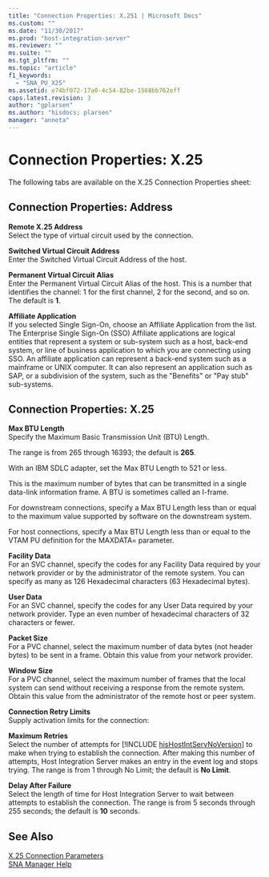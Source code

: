 ```yaml
---
title: "Connection Properties: X.251 | Microsoft Docs"
ms.custom: ""
ms.date: "11/30/2017"
ms.prod: "host-integration-server"
ms.reviewer: ""
ms.suite: ""
ms.tgt_pltfrm: ""
ms.topic: "article"
f1_keywords: 
  - "SNA_PU_X25"
ms.assetid: e74bf072-17a0-4c54-82be-1568bb762eff
caps.latest.revision: 3
author: "gplarsen"
ms.author: "hisdocs; plarsen"
manager: "anneta"
---
```

# Connection Properties: X.25
The following tabs are available on the X.25 Connection Properties sheet:  
  
## Connection Properties: Address  
 **Remote X.25 Address**  
 Select the type of virtual circuit used by the connection.  
  
 **Switched Virtual Circuit Address**  
 Enter the Switched Virtual Circuit Address of the host.  
  
 **Permanent Virtual Circuit Alias**  
 Enter the Permanent Virtual Circuit Alias of the host. This is a number that identifies the channel: 1 for the first channel, 2 for the second, and so on. The default is **1**.  
  
 **Affiliate Application**  
 If you selected Single Sign-On, choose an Affiliate Application from the list. The Enterprise Single Sign-On (SSO) Affiliate applications are logical entities that represent a system or sub-system such as a host, back-end system, or line of business application to which you are connecting using SSO. An affiliate application can represent a back-end system such as a mainframe or UNIX computer. It can also represent an application such as SAP, or a subdivision of the system, such as the "Benefits" or "Pay stub" sub-systems.  
  
## Connection Properties: X.25  
 **Max BTU Length**  
 Specify the Maximum Basic Transmission Unit (BTU) Length.  
  
 The range is from 265 through 16393; the default is **265**.  
  
 With an IBM SDLC adapter, set the Max BTU Length to 521 or less.  
  
 This is the maximum number of bytes that can be transmitted in a single data-link information frame. A BTU is sometimes called an I-frame.  
  
 For downstream connections, specify a Max BTU Length less than or equal to the maximum value supported by software on the downstream system.  
  
 For host connections, specify a Max BTU Length less than or equal to the VTAM PU definition for the MAXDATA= parameter.  
  
 **Facility Data**  
 For an SVC channel, specify the codes for any Facility Data required by your network provider or by the administrator of the remote system. You can specify as many as 126 Hexadecimal characters (63 Hexadecimal bytes).  
  
 **User Data**  
 For an SVC channel, specify the codes for any User Data required by your network provider. Type an even number of hexadecimal characters of 32 characters or fewer.  
  
 **Packet Size**  
 For a PVC channel, select the maximum number of data bytes (not header bytes) to be sent in a frame. Obtain this value from your network provider.  
  
 **Window Size**  
 For a PVC channel, select the maximum number of frames that the local system can send without receiving a response from the remote system. Obtain this value from the administrator of the remote host or peer system.  
  
 **Connection Retry Limits**  
 Supply activation limits for the connection:  
  
 <strong>Maximum Retries</strong>  
 Select the number of attempts for [!INCLUDE [hisHostIntServNoVersion](../includes/hishostintservnoversion-md.md)] to make when trying to establish the connection. After making this number of attempts, Host Integration Server makes an entry in the event log and stops trying. The range is from 1 through No Limit; the default is <strong>No Limit</strong>.  
  
 **Delay After Failure**  
 Select the length of time for Host Integration Server to wait between attempts to establish the connection. The range is from 5 seconds through 255 seconds; the default is **10** seconds.  
  
## See Also  
 [X.25 Connection Parameters](./x-25-connection-parameters2.md)   
 [SNA Manager Help](../core/sna-manager-help1.md)